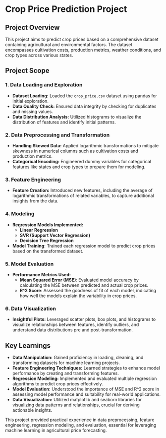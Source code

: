 # Crop Price Prediction Project

## Project Overview

This project aims to predict crop prices based on a comprehensive dataset containing agricultural and environmental factors. The dataset encompasses cultivation costs, production metrics, weather conditions, and crop types across various states.

## Project Scope

### 1. Data Loading and Exploration

- **Dataset Loading:** Loaded the `crop_price.csv` dataset using pandas for initial exploration.
- **Data Quality Check:** Ensured data integrity by checking for duplicates and missing values.
- **Data Distribution Analysis:** Utilized histograms to visualize the distribution of features and identify initial patterns.

### 2. Data Preprocessing and Transformation

- **Handling Skewed Data:** Applied logarithmic transformations to mitigate skewness in numerical columns such as cultivation costs and production metrics.
- **Categorical Encoding:** Engineered dummy variables for categorical features like states and crop types to prepare them for modeling.

### 3. Feature Engineering

- **Feature Creation:** Introduced new features, including the average of logarithmic transformations of related variables, to capture additional insights from the data.

### 4. Modeling

- **Regression Models Implemented:**
  - **Linear Regression**
  - **SVR (Support Vector Regression)**
  - **Decision Tree Regression**
- **Model Training:** Trained each regression model to predict crop prices based on the transformed dataset.

### 5. Model Evaluation

- **Performance Metrics Used:**
  - **Mean Squared Error (MSE)**: Evaluated model accuracy by calculating the MSE between predicted and actual crop prices.
  - **R^2 Score**: Assessed the goodness of fit of each model, indicating how well the models explain the variability in crop prices.

### 6. Data Visualization

- **Insightful Plots:** Leveraged scatter plots, box plots, and histograms to visualize relationships between features, identify outliers, and understand data distributions pre and post-transformation.

## Key Learnings

- **Data Manipulation:** Gained proficiency in loading, cleaning, and transforming datasets for machine learning projects.
- **Feature Engineering Techniques:** Learned strategies to enhance model performance by creating and transforming features.
- **Regression Modeling:** Implemented and evaluated multiple regression algorithms to predict crop prices effectively.
- **Model Evaluation:** Understood the importance of MSE and R^2 score in assessing model performance and suitability for real-world applications.
- **Data Visualization:** Utilized matplotlib and seaborn libraries for visualizing data patterns and relationships, crucial for deriving actionable insights.

This project provided practical experience in data preprocessing, feature engineering, regression modeling, and evaluation, essential for leveraging machine learning in agricultural price forecasting.

